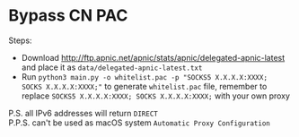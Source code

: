 # Bypass CN PAC

Steps:

- Download http://ftp.apnic.net/apnic/stats/apnic/delegated-apnic-latest and place it as `data/delegated-apnic-latest.txt` 
- Run `python3 main.py -o whitelist.pac -p "SOCKS5 X.X.X.X:XXXX; SOCKS X.X.X.X:XXXX;"` to generate `whitelist.pac` file, remember to replace `SOCKS5 X.X.X.X:XXXX; SOCKS X.X.X.X:XXXX;` with your own proxy

P.S. all IPv6 addresses will return `DIRECT`  
P.P.S. can't be used as macOS system `Automatic Proxy Configuration`
